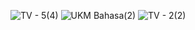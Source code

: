 ![TV - 5(4)](https://github.com/asepalfatih/uas-androidtv/assets/115930300/8a473c88-1f2c-4ad9-92c5-3caa54ec02b0)
![UKM Bahasa(2)](https://github.com/asepalfatih/uas-androidtv/assets/115930300/e2ade22e-fd3f-4dd7-960e-dc0b7335a996)
![TV - 2(2)](https://github.com/asepalfatih/uas-androidtv/assets/115930300/8e07ab95-4cb7-442e-a534-0a1535cdb894)
